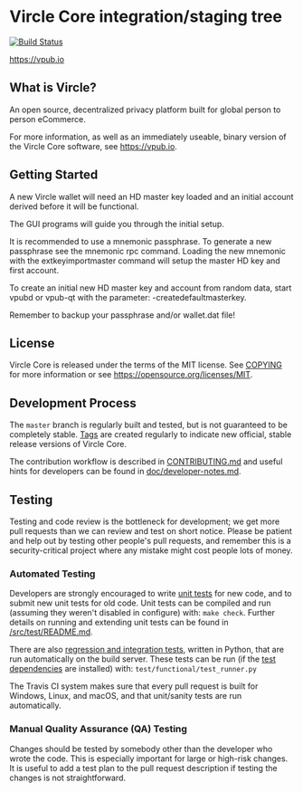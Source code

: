 Vircle Core integration/staging tree
=====================================

[![Build Status](https://travis-ci.org/vpub/vircle-core.svg?branch=master)](https://travis-ci.org/vpub/vircle-core)

https://vpub.io

What is Vircle?
----------------

An open source, decentralized privacy platform
built for global person to person eCommerce.

For more information, as well as an immediately useable, binary version of
the Vircle Core software, see https://vpub.io.


Getting Started
---------------

A new Vircle wallet will need an HD master key loaded and an initial account
derived before it will be functional.

The GUI programs will guide you through the initial setup.

It is recommended to use a mnemonic passphrase.
To generate a new passphrase see the mnemonic rpc command.
Loading the new mnemonic with the extkeyimportmaster command will setup the
master HD key and first account.

To create an initial new HD master key and account from random data, start
vpubd or vpub-qt with the parameter: -createdefaultmasterkey.

Remember to backup your passphrase and/or wallet.dat file!

License
-------

Vircle Core is released under the terms of the MIT license. See [COPYING](COPYING) for more
information or see https://opensource.org/licenses/MIT.

Development Process
-------------------

The `master` branch is regularly built and tested, but is not guaranteed to be
completely stable. [Tags](https://github.com/vpubchain/vircle-core/tags) are created
regularly to indicate new official, stable release versions of Vircle Core.

The contribution workflow is described in [CONTRIBUTING.md](CONTRIBUTING.md)
and useful hints for developers can be found in [doc/developer-notes.md](doc/developer-notes.md).

Testing
-------

Testing and code review is the bottleneck for development; we get more pull
requests than we can review and test on short notice. Please be patient and help out by testing
other people's pull requests, and remember this is a security-critical project where any mistake might cost people
lots of money.

### Automated Testing

Developers are strongly encouraged to write [unit tests](src/test/README.md) for new code, and to
submit new unit tests for old code. Unit tests can be compiled and run
(assuming they weren't disabled in configure) with: `make check`. Further details on running
and extending unit tests can be found in [/src/test/README.md](/src/test/README.md).

There are also [regression and integration tests](/test), written
in Python, that are run automatically on the build server.
These tests can be run (if the [test dependencies](/test) are installed) with: `test/functional/test_runner.py`

The Travis CI system makes sure that every pull request is built for Windows, Linux, and macOS, and that unit/sanity tests are run automatically.

### Manual Quality Assurance (QA) Testing

Changes should be tested by somebody other than the developer who wrote the
code. This is especially important for large or high-risk changes. It is useful
to add a test plan to the pull request description if testing the changes is
not straightforward.

